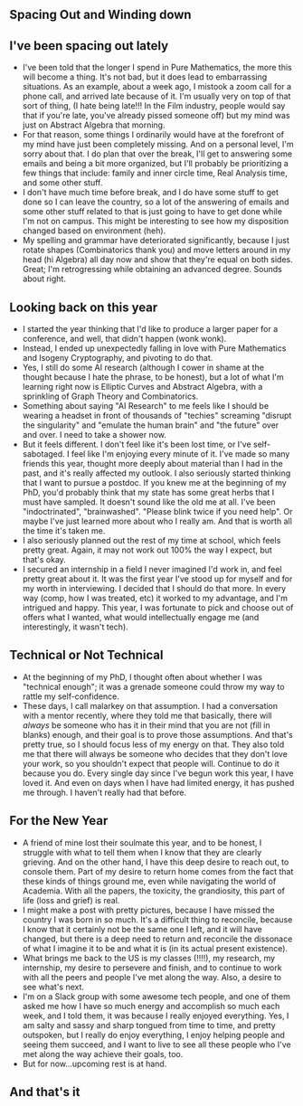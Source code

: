## Spacing Out and Winding down

## I've been spacing out lately
- I've been told that the longer I spend in Pure Mathematics, the more this will become a thing. It's not bad, but it does lead to embarrassing situations.
As an example, about a week ago, I mistook a zoom call for a phone call, and arrived late because of it. I'm usually very on top of that sort of thing,
(I hate being late!!! In the Film industry, people would say that if you're late, you've already pissed someone off) but my mind was just on Abstract Algebra that morning.
- For that reason, some things I ordinarily would have at the forefront of my mind have just been completely missing. And on a personal level, I'm sorry
about that. I do plan that over the break, I'll get to answering some emails and being a bit more organized, but I'll probably be prioritizing a few things
that include: family and inner circle time, Real Analysis time, and some other stuff.
- I don't have much time before break, and I do have some stuff to get done so I can leave the country, so a lot of the answering of emails and some other stuff related to that is just
going to have to get done while I'm not on campus. This might be interesting to see how my disposition changed based on environment (heh).
- My spelling and grammar have deteriorated significantly, because I just rotate shapes (Combinatorics thank you) and move letters around in my head (hi Algebra)
all day now and show that they're equal on both sides. Great; I'm retrogressing while obtaining an advanced degree. Sounds about right.

## Looking back on this year
- I started the year thinking that I'd like to produce a larger paper for a conference, and well, that didn't happen (wonk wonk).
- Instead, I ended up unexpectedly falling in love with Pure Mathematics and Isogeny Cryptography, and pivoting to do that. 
- Yes, I still do some AI research (although I cower in shame at the thought because I hate the phrase, to be honest), 
but a lot of what I'm learning right now is Elliptic Curves and Abstract Algebra, 
with a sprinkling of Graph Theory and Combinatorics.
- Something about saying "AI Research" to me feels like I should be wearing a headset in front of thousands of "techies" screaming "disrupt the singularity" and "emulate the
human brain" and "the future" over and over. I need to take a shower now.
- But it feels different.
I don't feel like it's been lost time, or I've self-sabotaged. I feel like I'm enjoying every minute of it. I've made so many friends this year, 
thought more deeply about material than I had in the past, and it's really affected my outlook. I also seriously started thinking that I want to pursue
a postdoc. If you knew me at the beginning of my PhD, you'd probably think that my state has some great herbs that I must have sampled. It doesn't sound
like the old me at all. I've been "indoctrinated", "brainwashed". "Please blink twice if you need help".
Or maybe I've just learned more about who I really am. And that is worth all the time it's taken me.
- I also seriously planned out the rest of my time at school, which feels pretty great. Again, it may not work out 100% the way I expect, but that's okay.
- I secured an internship in a field I never imagined I'd work in, and feel pretty great about it. It was the first year I've stood up for myself and for
my worth in interviewing. I decided that I should do that more. In every way (comp, how I was treated, etc) it worked to my advantage, and I'm intrigued
and happy. This year, I was fortunate to pick and choose out of offers what I wanted, what would intellectually engage me (and interestingly, it wasn't tech).

## Technical or Not Technical
- At the beginning of my PhD, I thought often about whether I was "technical enough"; it was a grenade someone could throw my way to rattle my self-confidence.
- These days, I call malarkey on that assumption. I had a conversation with a mentor recently, where they told me that basically, there will *always* be someone
who has it in their mind that you are not (fill in blanks) enough, and their goal is to prove those assumptions. And that's pretty true, so I should focus less
of my energy on that. They also told me that there will always be someone who decides that they don't love your work, so you shouldn't expect that people will.
Continue to do it because you do. Every single day since I've begun work this year, I have loved it. And even on days when I have had limited energy, it has
pushed me through. I haven't really had that before.

## For the New Year
- A friend of mine lost their soulmate this year, and to be honest, I struggle with what to tell them when I know that they are clearly grieving. And on the other
hand, I have this deep desire to reach out, to console them. Part of my desire to return home comes from the fact that these kinds of things ground me, even
while navigating the world of Academia. With all the papers, the toxicity, the grandiosity, this part of life (loss and grief) is real.
- I might make a post with pretty pictures, because I have missed the country I was born in so much. It's a difficult thing to reconcile, because I know that
it certainly not be the same one I left, and it will have changed, but there is a deep need to return and reconcile the dissonace of what I imagine it to be
and what it is (in its actual present existence).
- What brings me back to the US is my classes (!!!!), my research, my internship, my desire to persevere and finish, and to continue to work with all the peers
and people I've met along the way. Also, a desire to see what's next.
- I'm on a Slack group with some awesome tech people, and one of them asked me how I have so much energy and accomplish so much each week, and I told them,
it was because I really enjoyed everything. Yes, I am salty and sassy and sharp tongued from time to time, and pretty outspoken, but I really do enjoy everything,
I enjoy helping people and seeing them succeed, and I want to live to see all these people who I've met along the way achieve their goals, too.
- But for now...upcoming rest is at hand.

## And that's it
